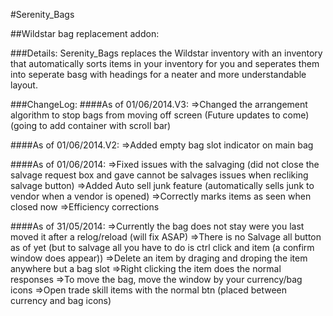 #Serenity_Bags

##Wildstar bag replacement addon:

###Details:
Serenity_Bags replaces the Wildstar inventory with an inventory that automatically sorts items in your inventory for you and seperates them into seperate basg with headings for a neater and more understandable layout.

###ChangeLog:
####As of 01/06/2014.V3:
=>Changed the arrangement algorithm to stop bags from moving off screen (Future updates to come) (going to add container with scroll bar)

####As of 01/06/2014.V2:
=>Added empty bag slot indicator on main bag

####As of 01/06/2014:
=>Fixed issues with the salvaging (did not close the salvage request box and gave cannot be salvages issues when recliking salvage button) 
=>Added Auto sell junk feature (automatically sells junk to vendor when a vendor is opened)
=>Correctly marks items as seen when closed now
=>Efficiency corrections

####As of 31/05/2014:
=>Currently the bag does not stay were you last moved it after a relog/reload (will fix ASAP)
=>There is no Salvage all button as of yet (but to salvage all you have to do is ctrl click and item (a confirm window does appear))
=>Delete an item by draging and droping the item anywhere but a bag slot
=>Right clicking the item does the normal responses
=>To move the bag, move the window by your currency/bag icons
=>Open trade skill items with the normal btn (placed between currency and bag icons)
